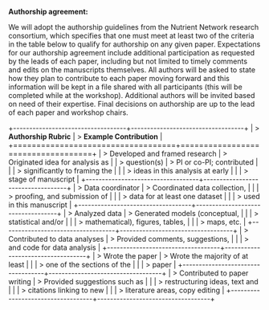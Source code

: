**Authorship agreement:**

We will adopt the authorship guidelines from the Nutrient Network
research consortium, which specifies that one must meet at least two of
the criteria in the table below to qualify for authorship on any given
paper. Expectations for our authorship agreement include additional
participation as requested by the leads of each paper, including but not
limited to timely comments and edits on the manuscripts themselves. All
authors will be asked to state how they plan to contribute to each paper
moving forward and this information will be kept in a file shared with
all participants (this will be completed while at the workshop).
Additional authors will be invited based on need of their expertise.
Final decisions on authorship are up to the lead of each paper and
workshop chairs.

+-----------------------------------+-----------------------------------+
| > **Authorship Rubric**           | > **Example Contribution**        |
+===================================+===================================+
| > Developed and framed research   | > Originated idea for analysis as |
| > question(s)                     | > PI or co-PI; contributed        |
|                                   | > significantly to framing the    |
|                                   | > ideas in this analysis at early |
|                                   | > stage of manuscript             |
+-----------------------------------+-----------------------------------+
| > Data coordinator                | > Coordinated data collection,    |
|                                   | > proofing, and submission of     |
|                                   | > data for at least one dataset   |
|                                   | > used in this manuscript         |
+-----------------------------------+-----------------------------------+
| > Analyzed data                   | > Generated models (conceptual,   |
|                                   | > statistical and/or              |
|                                   | > mathematical), figures, tables, |
|                                   | > maps, etc.                      |
+-----------------------------------+-----------------------------------+
| > Contributed to data analyses    | > Provided comments, suggestions, |
|                                   | > and code for data analysis      |
+-----------------------------------+-----------------------------------+
| > Wrote the paper                 | > Wrote the majority of at least  |
|                                   | > one of the sections of the      |
|                                   | > paper                           |
+-----------------------------------+-----------------------------------+
| > Contributed to paper writing    | > Provided suggestions such as    |
|                                   | > restructuring ideas, text and   |
|                                   | > citations linking to new        |
|                                   | > literature areas, copy editing  |
+-----------------------------------+-----------------------------------+
